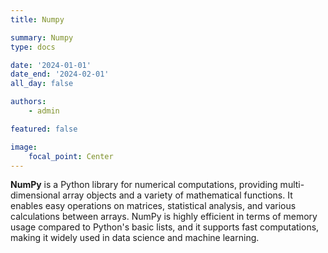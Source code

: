 ```yaml
---
title: Numpy

summary: Numpy
type: docs

date: '2024-01-01'
date_end: '2024-02-01'
all_day: false

authors:
    - admin

featured: false

image:
    focal_point: Center
---
```

**NumPy** is a Python library for numerical computations, providing multi-dimensional array objects and a variety of mathematical functions. It enables easy operations on matrices, statistical analysis, and various calculations between arrays. NumPy is highly efficient in terms of memory usage compared to Python's basic lists, and it supports fast computations, making it widely used in data science and machine learning.